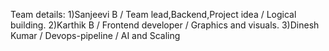 Team details:
1)Sanjeevi B   /  Team lead,Backend,Project idea  / Logical building.
2)Karthik B    /  Frontend developer              / Graphics and visuals.
3)Dinesh Kumar /  Devops-pipeline                 / AI and Scaling

